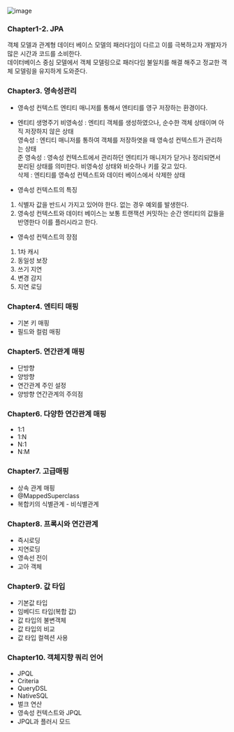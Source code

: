 ![image](https://user-images.githubusercontent.com/24665763/229153174-20461773-8e07-4e26-a625-069158c15370.png)

### Chapter1-2. JPA
객체 모델과 관계형 데이터 베이스 모델의 패러다임이 다르고 이를 극복하고자 개발자가 많은 시간과 코드를 소비한다.<br>
데이터베이스 중심 모델에서 객체 모델링으로 패러다임 불일치를 해결 해주고 정교한 객체 모델링을 유지하게 도와준다.

### Chapter3. 영속성관리

- 영속성 컨텍스트
엔티티 매니저를 통해서 엔티티를 영구 저장하는 환경이다.

- 엔티티 생명주기
비영속성 : 엔티티 객체를 생성하였으나, 순수한 객체 상태이며 아직 저장하지 않은 상태<br>
영속성 : 엔티티 매니저를 통하여 객체를 저장하엿을 때 영속성 컨텍스트가 관리하는 상태<br>
준 영속성 : 영속성 컨텍스트에서 관리하던 엔티티가 매니저가 닫거나 정리되면서 분리된 상태를 의미한다. 비영속성 상태와 비슷하나 키를 갖고 있다.<br>
삭제 : 엔티티를 영속성 컨텍스트와 데이터 베이스에서 삭제한 상태<br>

- 영속성 컨텍스트의 특징
1. 식별자 값을 반드시 가지고 있어야 한다. 없는 경우 예외를 발생한다.
2. 영속성 컨텍스트와 데이터 베이스는 보통 트랜잭션 커밋하는 순간 엔티티의 값들을 반영한다 이를 플러시라고 한다.

- 영속성 컨텍스트의 장점
1. 1차 캐시
2. 동일성 보장
3. 쓰기 지연
4. 변경 감지
5. 지연 로딩

### Chapter4. 엔티티 매핑
- 기본 키 매핑
- 필드와 컬럼 매핑

### Chapter5. 연간관계 매핑
- 단방향
- 양방향
- 연간관계 주인 설정
- 양방향 연간관계의 주의점

### Chapter6. 다양한 연간관계 매핑
- 1:1
- 1:N
- N:1
- N:M

### Chapter7. 고급매핑

- 상속 관계 매핑
- @MappedSuperclass
- 복합키의 식별관계 - 비식별관계

### Chapter8. 프록시와 연간관계

- 즉시로딩
- 지연로딩
- 영속선 전이
- 고아 객체

### Chapter9. 값 타입
- 기본값 타입
- 임베디드 타입(복합 값)
- 값 타입의 불변객체
- 값 타입의 비교
- 값 타입 컬렉션 사용

### Chapter10. 객체지향 쿼리 언어
- JPQL
- Criteria
- QueryDSL
- NativeSQL
- 벌크 연산
- 영속성 컨텍스트와 JPQL
- JPQL과 플러시 모드

